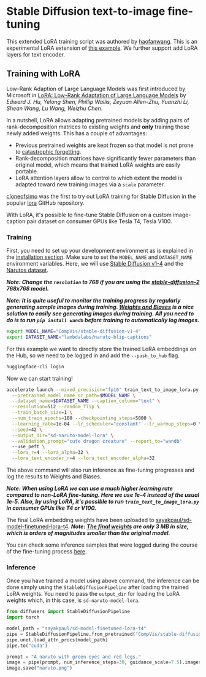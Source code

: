 # Stable Diffusion text-to-image fine-tuning
This extended LoRA training script was authored by [haofanwang](https://github.com/haofanwang).
This is an experimental LoRA extension of [this example](https://github.com/huggingface/diffusers/blob/main/examples/text_to_image/train_text_to_image_lora.py). We further support add LoRA layers for text encoder.

## Training with LoRA

Low-Rank Adaption of Large Language Models was first introduced by Microsoft in [LoRA: Low-Rank Adaptation of Large Language Models](https://arxiv.org/abs/2106.09685) by *Edward J. Hu, Yelong Shen, Phillip Wallis, Zeyuan Allen-Zhu, Yuanzhi Li, Shean Wang, Lu Wang, Weizhu Chen*.

In a nutshell, LoRA allows adapting pretrained models by adding pairs of rank-decomposition matrices to existing weights and **only** training those newly added weights. This has a couple of advantages:

- Previous pretrained weights are kept frozen so that model is not prone to [catastrophic forgetting](https://www.pnas.org/doi/10.1073/pnas.1611835114).
- Rank-decomposition matrices have significantly fewer parameters than original model, which means that trained LoRA weights are easily portable.
- LoRA attention layers allow to control to which extent the model is adapted toward new training images via a `scale` parameter.

[cloneofsimo](https://github.com/cloneofsimo) was the first to try out LoRA training for Stable Diffusion in the popular [lora](https://github.com/cloneofsimo/lora) GitHub repository.

With LoRA, it's possible to fine-tune Stable Diffusion on a custom image-caption pair dataset
on consumer GPUs like Tesla T4, Tesla V100.

### Training

First, you need to set up your development environment as is explained in the [installation section](#installing-the-dependencies). Make sure to set the `MODEL_NAME` and `DATASET_NAME` environment variables. Here, we will use [Stable Diffusion v1-4](https://hf.co/CompVis/stable-diffusion-v1-4) and the [Narutos dataset](https://huggingface.co/datasets/lambdalabs/naruto-blip-captions).

**___Note: Change the `resolution` to 768 if you are using the [stable-diffusion-2](https://huggingface.co/stabilityai/stable-diffusion-2) 768x768 model.___**

**___Note: It is quite useful to monitor the training progress by regularly generating sample images during training. [Weights and Biases](https://docs.wandb.ai/quickstart) is a nice solution to easily see generating images during training. All you need to do is to run `pip install wandb` before training to automatically log images.___**

```bash
export MODEL_NAME="CompVis/stable-diffusion-v1-4"
export DATASET_NAME="lambdalabs/naruto-blip-captions"
```

For this example we want to directly store the trained LoRA embeddings on the Hub, so
we need to be logged in and add the `--push_to_hub` flag.

```bash
huggingface-cli login
```

Now we can start training!

```bash
accelerate launch --mixed_precision="fp16" train_text_to_image_lora.py \
  --pretrained_model_name_or_path=$MODEL_NAME \
  --dataset_name=$DATASET_NAME --caption_column="text" \
  --resolution=512 --random_flip \
  --train_batch_size=1 \
  --num_train_epochs=100 --checkpointing_steps=5000 \
  --learning_rate=1e-04 --lr_scheduler="constant" --lr_warmup_steps=0 \
  --seed=42 \
  --output_dir="sd-naruto-model-lora" \
  --validation_prompt="cute dragon creature" --report_to="wandb"
  --use_peft \
  --lora_r=4 --lora_alpha=32 \
  --lora_text_encoder_r=4 --lora_text_encoder_alpha=32
```

The above command will also run inference as fine-tuning progresses and log the results to Weights and Biases.

**___Note: When using LoRA we can use a much higher learning rate compared to non-LoRA fine-tuning. Here we use *1e-4* instead of the usual *1e-5*. Also, by using LoRA, it's possible to run `train_text_to_image_lora.py` in consumer GPUs like T4 or V100.___**

The final LoRA embedding weights have been uploaded to [sayakpaul/sd-model-finetuned-lora-t4](https://huggingface.co/sayakpaul/sd-model-finetuned-lora-t4). **___Note: [The final weights](https://huggingface.co/sayakpaul/sd-model-finetuned-lora-t4/blob/main/pytorch_lora_weights.bin) are only 3 MB in size, which is orders of magnitudes smaller than the original model.___**

You can check some inference samples that were logged during the course of the fine-tuning process [here](https://wandb.ai/sayakpaul/text2image-fine-tune/runs/q4lc0xsw).

### Inference

Once you have trained a model using above command, the inference can be done simply using the `StableDiffusionPipeline` after loading the trained LoRA weights.  You
need to pass the `output_dir` for loading the LoRA weights which, in this case, is `sd-naruto-model-lora`.

```python
from diffusers import StableDiffusionPipeline
import torch

model_path = "sayakpaul/sd-model-finetuned-lora-t4"
pipe = StableDiffusionPipeline.from_pretrained("CompVis/stable-diffusion-v1-4", torch_dtype=torch.float16)
pipe.unet.load_attn_procs(model_path)
pipe.to("cuda")

prompt = "A naruto with green eyes and red legs."
image = pipe(prompt, num_inference_steps=30, guidance_scale=7.5).images[0]
image.save("naruto.png")
```